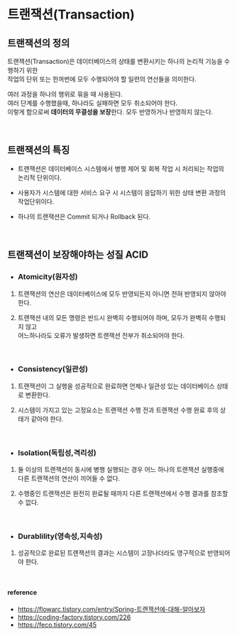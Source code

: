 # 트랜잭션(Transaction)


## 트랜잭션의 정의 
  트랜잭션(Transaction)은 데이터베이스의 상태를 변환시키는 하나의 논리적 기능을 수행하기 위한  
  작업의 단위 또는 한꺼번에 모두 수행되어야 할 일련의 연산들을 의미한다.   
  
  여러 과정을 하나의 행위로 묶을 때 사용된다.   
  여러 단계를 수행했을때, 하나라도 실패하면 모두 취소되어야 한다.   
  이렇게 함으로써 **데이터의 무결성을 보장**한다. 모두 반영하거나 반영하지 않는다.

  <br>

## 트랜잭션의 특징

+ 트랜잭션은 데이터베이스 시스템에서 병행 제어 및 회복 작업 시 처리되는 작업의 논리적 단위이다.

+ 사용자가 시스템에 대한 서비스 요구 시 시스템이 응답하기 위한 상태 변환 과정의 작업단위이다.

+ 하나의 트랜잭션은 Commit 되거나 Rollback 된다.

<br>

## 트랜잭션이 보장해야하는 성질 ACID

+ ### Atomicity(원자성)

1. 트랜잭션의 연산은 데이터베이스에 모두 반영되든지 아니면 전혀 반영되지 않아야 한다.

2. 트랜잭션 내의 모든 명령은 반드시 완벽히 수행되어야 하며, 모두가 완벽히 수행되지 않고   
  어느하나라도 오류가 발생하면 트랜잭션 전부가 취소되어야 한다.

<br>

+ ### Consistency(일관성)

1. 트랜잭션이 그 실행을 성공적으로 완료하면 언제나 일관성 있는 데이터베이스 상태로 변환한다.

2. 시스템이 가지고 있는 고정요소는 트랜잭션 수행 전과 트랜잭션 수행 완료 후의 상태가 같아야 한다.

<br> 

+ ### Isolation(독립성,격리성)

1. 둘 이상의 트랜잭션이 동시에 병행 실행되는 경우 어느 하나의 트랜잭션 실행중에 다른 트랜잭션의 연산이 끼어들 수 없다.

2. 수행중인 트랜잭션은 완전히 완료될 때까지 다른 트랜잭션에서 수행 결과를 참조할 수 없다.

<br> 

+ ### Durablility(영속성,지속성)

1. 성공적으로 완료된 트랜잭션의 결과는 시스템이 고장나더라도 영구적으로 반영되어야 한다.

<br>

#### reference 
+ https://flowarc.tistory.com/entry/Spring-트랜잭션에-대해-알아보자
+ https://coding-factory.tistory.com/226
+ https://feco.tistory.com/45